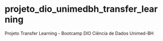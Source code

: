 # projeto_dio_unimedbh_transfer_learning
Projeto Transfer Learning - Bootcamp DIO Ciência de Dados Unimed-BH

